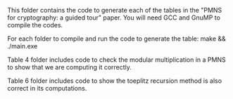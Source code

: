 This folder contains the code to generate each of the tables in the "PMNS for cryptography: a guided tour" paper. You will need GCC and GnuMP to compile the codes.

For each folder to compile and run the code to generate the table:
make && ./main.exe

Table 4 folder includes code to check the modular multiplication in a PMNS to show that we are computing it correctly.

Table 6 folder includes code to show the toeplitz recursion method is also correct in its computations.
